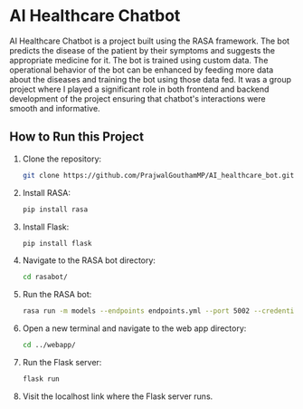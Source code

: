 # AI Healthcare Chatbot

AI Healthcare Chatbot is a project built using the RASA framework. The bot predicts the disease of the patient by their symptoms and suggests the appropriate medicine for it. The bot is trained using custom data. The operational behavior of the bot can be enhanced by feeding more data about the diseases and training the bot using those data fed. It was a group project where I played a significant role in both frontend and backend development of the project ensuring that chatbot's interactions were smooth and informative.

## How to Run this Project

1. Clone the repository:
    ```sh
    git clone https://github.com/PrajwalGouthamMP/AI_healthcare_bot.git
    ```

2. Install RASA:
    ```sh
    pip install rasa
    ```

3. Install Flask:
    ```sh
    pip install flask
    ```

4. Navigate to the RASA bot directory:
    ```sh
    cd rasabot/
    ```

5. Run the RASA bot:
    ```sh
    rasa run -m models --endpoints endpoints.yml --port 5002 --credentials credentials.yml
    ```

6. Open a new terminal and navigate to the web app directory:
    ```sh
    cd ../webapp/
    ```

7. Run the Flask server:
    ```sh
    flask run
    ```

8. Visit the localhost link where the Flask server runs.


